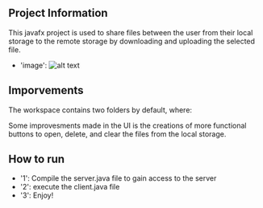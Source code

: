 ## Project Information

This javafx project is used to share files between the user from their local storage to the remote storage by downloading and uploading the selected file.

- 'image': ![alt text](https://i.gyazo.com/6a55dac9a226346cbd33f220a05cf91e.png)


## Imporvements

The workspace contains two folders by default, where:

Some improvesments made in the UI is the creations of more functional buttons to open, delete, and clear the files from the local storage.

## How to run

- '1': Compile the server.java file to gain access to the server
- '2': execute the client.java file
- '3': Enjoy!